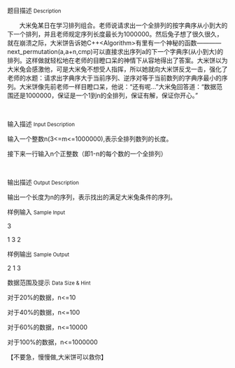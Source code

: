 <div class="panel panel-default">
<div class="area-title">
<span>
题目描述
<small>Description</small>
</span></div>
<div class="panel-body">

<p><span style="">       大米兔某日在学习排列组合。老师说请求出一个全排列的按字典序从小到大的下一个排列，并且老师规定序列长度最长为1000000。然后兔子想了很久很久，就在崩溃之际，大米饼告诉她C++&lt;Algorithm&gt;有里有一个神秘的函数————next_permutation(a,a+n,cmp)可以直接求出序列a的下一个字典序(从小到大)的排列。这样做就轻松地在老师的目瞪口呆的神情下从容地得出了答案。大米饼以为大米兔会感激他，可是大米兔不想受人指挥，所以她就向大米饼反戈一击，强化了老师的水题：<span style="">请求出字典序大于当前序列、逆序对等于当前数列的字典序最小的序列</span>。大米饼像先前老师一样目瞪口呆，他说：“还有呢...”大米兔回答道：“数据范围还是1000000，保证是一个1到n的全排列，保证有解，保证你开心。”</span></p><p><br></p>

</div>
</div>

<div class="panel panel-default">
<div class="area-title">
<span>
输入描述
<small>Input Description</small>
</span></div>
<div class="panel-body">
<p>输入一个整数n(3&lt;=m&lt;=1000000),表示全排列数列的长度。</p><p>接下来一行输入n个正整数（即1-n的每个数的一个全排列）</p><p><br></p>

</div>
</div>
<div  class="panel panel-default">
<div class="area-title">
<span>
输出描述
<small>Output Description</small>
</span></div>
<div class="panel-body">

<p>输出一个长度为n的序列，表示找出的满足大米兔条件的序列。</p>

</div>
</div>


<div class="panel panel-default">
<div class="area-title">
<span>
样例输入
<small>Sample Input</small>
</span></div>
<div class="panel-body">
<p>3<br></p><p>1 3 2</p>

</div>
</div>

<div class="panel panel-default">
<div class="area-title">
<span>
样例输出
<small>Sample Output</small>
</span></div>
<div class="panel-body">
<p>2 1 3<br></p>

</div>
</div>

<div class="panel panel-default">
<div class="area-title">
<span>
数据范围及提示
<small>Data Size & Hint</small>
</span></div>
<div class="panel-body">
<p>对于20%的数据，n&lt;=10</p><p>对于40%的数据，n&lt;=100</p><p>对于60%的数据，n&lt;=10000</p><p>对于100%的数据，n&lt;=1000000</p><p>【不要急，慢慢做,大米饼可以救你】</p>
</div>
</div>